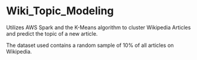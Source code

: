 # Wiki_Topic_Modeling
Utilizes AWS Spark and the K-Means algorithm to cluster Wikipedia Articles and predict the topic of a new article.

The dataset used contains a random sample of 10% of all articles on Wikipedia.
